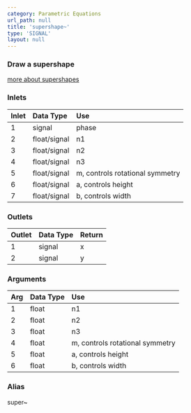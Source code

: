 ```yaml
---
category: Parametric Equations
url_path: null
title: 'supershape~'
type: 'SIGNAL'
layout: null
---
```


### Draw a supershape

[more about supershapes](http://paulbourke.net/geometry/supershape/)

### Inlets

| Inlet | Data Type    | Use                             |
|:------|:-------------|:--------------------------------|
| 1     | signal       | phase                           |
| 2     | float/signal | n1                              |
| 3     | float/signal | n2                              |
| 4     | float/signal | n3                              |
| 5     | float/signal | m, controls rotational symmetry |
| 6     | float/signal | a, controls height              |
| 7     | float/signal | b, controls width               |

### Outlets

| Outlet | Data Type | Return |
|:-------|:----------|:-------|
| 1      | signal    | x      |
| 2      | signal    | y      |

### Arguments

| Arg | Data Type | Use                             |
|:----|:----------|:--------------------------------|
| 1   | float     | n1                              |
| 2   | float     | n2                              |
| 3   | float     | n3                              |
| 4   | float     | m, controls rotational symmetry |
| 5   | float     | a, controls height              |
| 6   | float     | b, controls width               |

### Alias

super~